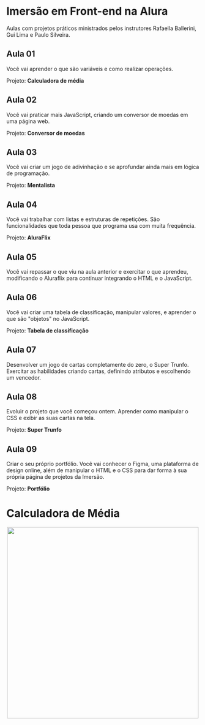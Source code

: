 # Imersão em Front-end na Alura

Aulas com projetos práticos ministrados pelos instrutores Rafaella Ballerini, Gui Lima e Paulo Silveira.


## Aula 01
Você vai aprender o que são variáveis e como realizar operações.

Projeto: **Calculadora de média**

## Aula 02
Você vai praticar mais JavaScript, criando um conversor de moedas em uma página web.

Projeto: **Conversor de moedas**

## Aula 03
Você vai criar um jogo de adivinhação e se aprofundar ainda mais em lógica de programação.

Projeto: **Mentalista**

## Aula 04
Você vai trabalhar com listas e estruturas de repetições. São funcionalidades que toda pessoa que programa usa com muita frequência.

Projeto: **AluraFlix**

## Aula 05
Você vai repassar o que viu na aula anterior e exercitar o que aprendeu, modificando o Aluraflix para continuar integrando o HTML e o JavaScript.

## Aula 06
Você vai criar uma tabela de classificação, manipular valores, e aprender o que são "objetos" no JavaScript.

Projeto: **Tabela de classificação**

## Aula 07
Desenvolver um jogo de cartas completamente do zero, o Super Trunfo. Exercitar as habilidades criando cartas, definindo atributos e escolhendo um vencedor.

## Aula 08
Evoluir o projeto que você começou ontem. Aprender como manipular o CSS e exibir as suas cartas na tela.

Projeto: **Super Trunfo**

## Aula 09
Criar o seu próprio portfólio. Você vai conhecer o Figma, uma plataforma de design online, além de manipular o HTML e o CSS para dar forma à sua própria página de projetos da Imersão.

Projeto: **Portfólio**

# Calculadora de Média

<p align="center">
  <img src=".github/calculadorMedia.png" width=500>
</p>

